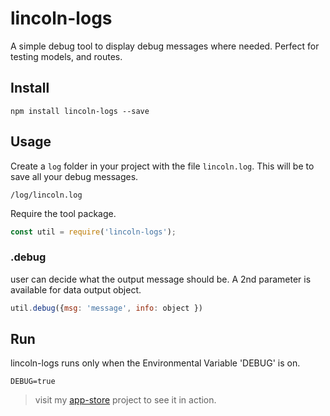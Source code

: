 # lincoln-logs

A simple debug tool to display debug messages where needed.
Perfect for testing models, and routes.

## Install

```
npm install lincoln-logs --save
```

## Usage
Create a `log` folder in your project with the file `lincoln.log`. This will be to save all your debug messages.
```
/log/lincoln.log
```
Require the tool package.
``` javascript
const util = require('lincoln-logs');
```

### .debug
user can decide what the output message should be. A 2nd parameter is available for data output object.
``` javascript
util.debug({msg: 'message', info: object })
```

## Run
lincoln-logs runs only when the Environmental Variable 'DEBUG' is on.
```
DEBUG=true
```

> visit my [app-store](https://github.com/ptlergo/App-Store) project to see it in action.  
